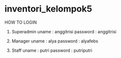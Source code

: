 # inventori_kelompok5

HOW TO LOGIN
1.  Superadmin
    uname    : anggitrisi
    password : anggitrisi

2.  Manager
    uname    : alya
    password : alyafebs

3.  Staff
    uname    : putri
    password : putriputri